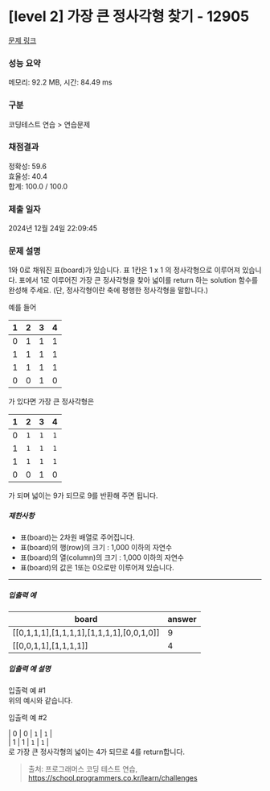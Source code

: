 # [level 2] 가장 큰 정사각형 찾기 - 12905 

[문제 링크](https://school.programmers.co.kr/learn/courses/30/lessons/12905?language=javascript) 

### 성능 요약

메모리: 92.2 MB, 시간: 84.49 ms

### 구분

코딩테스트 연습 > 연습문제

### 채점결과

정확성: 59.6<br/>효율성: 40.4<br/>합계: 100.0 / 100.0

### 제출 일자

2024년 12월 24일 22:09:45

### 문제 설명

<p>1와 0로 채워진 표(board)가 있습니다. 표 1칸은 1 x 1 의 정사각형으로 이루어져 있습니다. 표에서 1로 이루어진 가장 큰 정사각형을 찾아 넓이를 return 하는 solution 함수를 완성해 주세요. (단, 정사각형이란 축에 평행한 정사각형을 말합니다.)</p>

<p>예를 들어</p>
<table class="table">
        <thead><tr>
<th style="text-align: center">1</th>
<th style="text-align: center">2</th>
<th style="text-align: center">3</th>
<th style="text-align: center">4</th>
</tr>
</thead>
        <tbody><tr>
<td style="text-align: center">0</td>
<td style="text-align: center">1</td>
<td style="text-align: center">1</td>
<td style="text-align: center">1</td>
</tr>
<tr>
<td style="text-align: center">1</td>
<td style="text-align: center">1</td>
<td style="text-align: center">1</td>
<td style="text-align: center">1</td>
</tr>
<tr>
<td style="text-align: center">1</td>
<td style="text-align: center">1</td>
<td style="text-align: center">1</td>
<td style="text-align: center">1</td>
</tr>
<tr>
<td style="text-align: center">0</td>
<td style="text-align: center">0</td>
<td style="text-align: center">1</td>
<td style="text-align: center">0</td>
</tr>
</tbody>
      </table>
<p>가 있다면 가장 큰 정사각형은</p>
<table class="table">
        <thead><tr>
<th style="text-align: center">1</th>
<th style="text-align: center">2</th>
<th style="text-align: center">3</th>
<th style="text-align: center">4</th>
</tr>
</thead>
        <tbody><tr>
<td style="text-align: center">0</td>
<td style="text-align: center"><code>1</code></td>
<td style="text-align: center"><code>1</code></td>
<td style="text-align: center"><code>1</code></td>
</tr>
<tr>
<td style="text-align: center">1</td>
<td style="text-align: center"><code>1</code></td>
<td style="text-align: center"><code>1</code></td>
<td style="text-align: center"><code>1</code></td>
</tr>
<tr>
<td style="text-align: center">1</td>
<td style="text-align: center"><code>1</code></td>
<td style="text-align: center"><code>1</code></td>
<td style="text-align: center"><code>1</code></td>
</tr>
<tr>
<td style="text-align: center">0</td>
<td style="text-align: center">0</td>
<td style="text-align: center">1</td>
<td style="text-align: center">0</td>
</tr>
</tbody>
      </table>
<p>가 되며 넓이는 9가 되므로 9를 반환해 주면 됩니다.</p>

<h5>제한사항</h5>

<ul>
<li>표(board)는 2차원 배열로 주어집니다.</li>
<li>표(board)의 행(row)의 크기 : 1,000 이하의 자연수</li>
<li>표(board)의 열(column)의 크기 : 1,000 이하의 자연수</li>
<li>표(board)의 값은 1또는 0으로만 이루어져 있습니다.</li>
</ul>

<hr>

<h5>입출력 예</h5>
<table class="table">
        <thead><tr>
<th>board</th>
<th>answer</th>
</tr>
</thead>
        <tbody><tr>
<td>[[0,1,1,1],[1,1,1,1],[1,1,1,1],[0,0,1,0]]</td>
<td>9</td>
</tr>
<tr>
<td>[[0,0,1,1],[1,1,1,1]]</td>
<td>4</td>
</tr>
</tbody>
      </table>
<h5>입출력 예 설명</h5>

<p>입출력 예 #1<br>
위의 예시와 같습니다.</p>

<p>입출력 예 #2</p>

<p>| 0 | 0 | <code>1</code> | <code>1</code> |<br>
| 1 | 1 | <code>1</code> | <code>1</code> | <br>
로 가장 큰 정사각형의 넓이는 4가 되므로 4를 return합니다.</p>


> 출처: 프로그래머스 코딩 테스트 연습, https://school.programmers.co.kr/learn/challenges